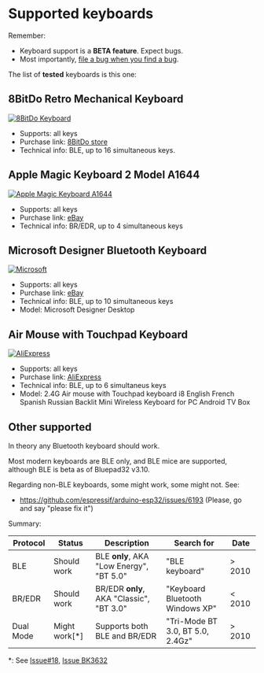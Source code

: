 # Supported keyboards

Remember:
* Keyboard support is a **BETA feature**. Expect bugs.
* Most importantly, [file a bug when you find a bug][file_bug].

The list of **tested** keyboards is this one:

[file_bug]: https://gitlab.com/ricardoquesada/bluepad32/-/issues

## 8BitDo Retro Mechanical Keyboard

[![8BitDo Keyboard][8bitdo_keyboard_photo]][8bitdo_keyboard_link]

* Supports: all keys
* Purchase link: [8BitDo store][8bitdo_keyboard_link]
* Technical info: BLE, up to 16 simultaneous keys.

[8bitdo_keyboard_photo]: https://lh3.googleusercontent.com/pw/ADCreHdkkpmH7M3NIo00JwCfMdVEN3EsBLx7Gy5HfGJoqHKsMn_35_8uIW1fkvQinagIlwNbOf68IFCK4KlVykVpYGFfywLrdcT_sU114VLKDxdGoCPAbXQCg6VizyPahEaioY2uuOAbEO9s1nMls-NZB-0Pvg
[8bitdo_keyboard_link]: https://www.8bitdo.com/retro-mechanical-keyboard/

## Apple Magic Keyboard 2 Model A1644

[![Apple Magic Keyboard A1644][magic_keyboard_a1644_photo]][magic_keyboard_a1644_link]

* Supports: all keys
* Purchase link: [eBay][magic_keyboard_a1644_link]
* Technical info: BR/EDR, up to 4 simultaneous keys

[magic_keyboard_a1644_photo]: https://lh3.googleusercontent.com/pw/ADCreHfu_Mpr9vo72AFaAhpBgJ8VkLXDvoiJuGs9ZeEJAcNsW6vJTY3OD0HYsMEyHB43ZIHO_39q1xkpnee59qp2LCaB9yiZuXGlTERjH3NRFbwYJ1oFv_JJo47xUF6hKY9ImClyXCB0xmnbG-jdtH80WcWK4Q
[magic_keyboard_a1644_link]: https://www.ebay.com/sch/i.html?_nkw=apple+magic+keyboard+a1644


## Microsoft Designer Bluetooth Keyboard

[![Microsoft][microsoft_designer_photo]][microsoft_designer_link]

* Supports: all keys
* Purchase link: [eBay][microsoft_designer_link]
* Technical info: BLE, up to 10 simultaneous keys
* Model: Microsoft Designer Desktop

[microsoft_designer_photo]: https://lh3.googleusercontent.com/pw/ADCreHd6sI3xeSxU4JFZ0wGpGVqUlPfhcwNHIZNRuTCNJEEaQm0r5qAAJl9hoA4nk0Pq_A7YP_24jF0UPT9SuH3YGD4HOOqA5Pq-Fu7fIDVbVOsD1EVERif272rngfH8XKyVSX7t2V3npU3A0yUUnL-rGGZBhA
[microsoft_designer_link]: https://www.microsoft.com/en/accessories/products/keyboards/designer-bluetooth-desktop


## Air Mouse with Touchpad Keyboard

[![AliExpress][aliexpress_kb_1_photo]][aliexpress_kb_1_link]

* Supports: all keys
* Purchase link: [AliExpress][aliexpress_kb_1_link]
* Technical info: BLE, up to 6 simultaneus keys
* Model: 2.4G Air mouse with Touchpad keyboard i8 English French Spanish Russian Backlit Mini Wireless Keyboard for PC Android TV Box


[aliexpress_kb_1_photo]: https://lh3.googleusercontent.com/pw/ADCreHcXVB7qwKG-A_FxCeM5ix2EGrPSmIuhK0dLwcGU8a4_My_ZCf1tdgALO9UvtNjVcSN934YnyS_pf90YXTxpoylQ4LpZ82uNxchzyVwONS_8gHKrTHFnwK8eo3I7p2iwILX1xNY99hYKZ1kDxTL_ttI-aQ
[aliexpress_kb_1_link]: https://www.aliexpress.us/item/3256805614460629.html?spm=a2g0o.order_list.order_list_main.5.622d1802klrMWF&gatewayAdapt=glo2usa

## Other supported

In theory any Bluetooth keyboard should work.

Most modern keyboards are BLE only, and BLE mice are supported,
although BLE is beta as of Bluepad32 v3.10.

Regarding non-BLE keyboards, some might work, some might not. See:

* https://github.com/espressif/arduino-esp32/issues/6193 (Please, go and say "please fix it")

Summary:

| Protocol  | Status        | Description                               | Search for                       | Date   |
|-----------|---------------|-------------------------------------------|----------------------------------|--------|
| BLE       | Should work   | BLE **only**, AKA "Low Energy",  "BT 5.0" | "BLE keyboard"                   | > 2010 |
| BR/EDR    | Should work   | BR/EDR **only**, AKA "Classic", "BT 3.0"  | "Keyboard Bluetooth Windows XP"  | < 2010 |
| Dual Mode | Might work[*] | Supports both BLE and BR/EDR              | "Tri-Mode BT 3.0, BT 5.0, 2.4Gz" | > 2010 |

*: See [Issue#18][gitlab_issue_18], [Issue BK3632][bk3632_bug]


[bk3632_bug]: https://github.com/espressif/arduino-esp32/issues/6193
[gitlab_issue_18]: https://gitlab.com/ricardoquesada/bluepad32/-/issues/18


